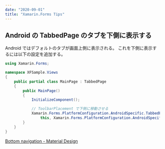 ```yaml
---
date: "2020-09-01"
title: "Xamarin.Forms Tips"
---
```


## Android の TabbedPage のタブを下側に表示する

Android ではデフォルトのタブが画面上側に表示される。
これを下側に表示するには以下の設定を追加する。

```cs
using Xamarin.Forms;

namespace XFSample.Views
{
    public partial class MainPage : TabbedPage
    {
        public MainPage()
        {
            InitializeComponent();

            // ToolbarPlacement で下側に移動させる
            Xamarin.Forms.PlatformConfiguration.AndroidSpecific.TabbedPage.SetToolbarPlacement(
                this, Xamarin.Forms.PlatformConfiguration.AndroidSpecific.ToolbarPlacement.Bottom);
        }
    }
}
```

[Bottom navigation - Material Design](https://material.io/components/bottom-navigation)

